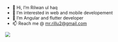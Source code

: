 
- 👋 Hi, I’m Rilwan ul haq
- 👀 I’m interested in web and mobile developement
- 🌱 I’m Angular and flutter developer 
- 📫 Reach me @ mr.rillu2@gmail.com

<!---
rhaqs23/rhaqs23 is a ✨ special ✨ repository because its `README.md` (this file) appears on your GitHub profile.
You can click the Preview link to take a look at your changes.
--->

![](https://hit.yhype.me/github/profile?user_id=28698935)


